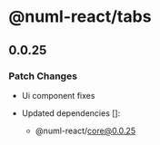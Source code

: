 # @numl-react/tabs

## 0.0.25

### Patch Changes

- Ui component fixes

- Updated dependencies []:
  - @numl-react/core@0.0.25
